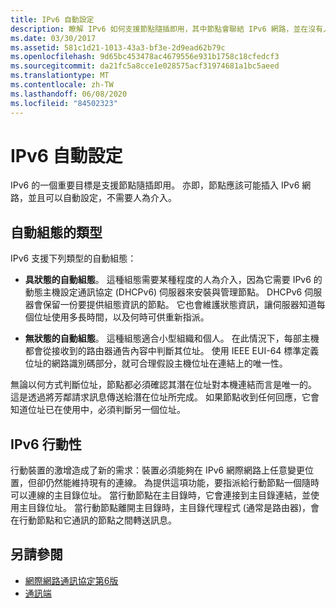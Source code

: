 ```yaml
---
title: IPv6 自動設定
description: 瞭解 IPv6 如何支援節點隨插即用，其中節點會聯結 IPv6 網路，並在沒有人為介入的情況下進行設定。
ms.date: 03/30/2017
ms.assetid: 581c1d21-1013-43a3-bf3e-2d9ead62b79c
ms.openlocfilehash: 9d65bc453478ac4679556e931b1758c18cfedcf3
ms.sourcegitcommit: da21fc5a8cce1e028575acf31974681a1bc5aeed
ms.translationtype: MT
ms.contentlocale: zh-TW
ms.lasthandoff: 06/08/2020
ms.locfileid: "84502323"
---
```

# <a name="ipv6-auto-configuration"></a>IPv6 自動設定
IPv6 的一個重要目標是支援節點隨插即用。 亦即，節點應該可能插入 IPv6 網路，並且可以自動設定，不需要人為介入。  
  
## <a name="type-of-auto-configuration"></a>自動組態的類型  
 IPv6 支援下列類型的自動組態：  
  
- **具狀態的自動組態**。 這種組態需要某種程度的人為介入，因為它需要 IPv6 的動態主機設定通訊協定 (DHCPv6) 伺服器來安裝與管理節點。 DHCPv6 伺服器會保留一份要提供組態資訊的節點。 它也會維護狀態資訊，讓伺服器知道每個位址使用多長時間，以及何時可供重新指派。  
  
- **無狀態的自動組態**。 這種組態適合小型組織和個人。 在此情況下，每部主機都會從接收到的路由器通告內容中判斷其位址。 使用 IEEE EUI-64 標準定義位址的網路識別碼部分，就可合理假設主機位址在連結上的唯一性。  
  
 無論以何方式判斷位址，節點都必須確認其潛在位址對本機連結而言是唯一的。 這是透過將芳鄰請求訊息傳送給潛在位址所完成。 如果節點收到任何回應，它會知道位址已在使用中，必須判斷另一個位址。  
  
## <a name="ipv6-mobility"></a>IPv6 行動性  
 行動裝置的激增造成了新的需求：裝置必須能夠在 IPv6 網際網路上任意變更位置，但卻仍然能維持現有的連線。 為提供這項功能，要指派給行動節點一個隨時可以連線的主目錄位址。 當行動節點在主目錄時，它會連接到主目錄連結，並使用主目錄位址。 當行動節點離開主目錄時，主目錄代理程式 (通常是路由器)，會在行動節點和它通訊的節點之間轉送訊息。  
  
## <a name="see-also"></a>另請參閱

- [網際網路通訊協定第6版](internet-protocol-version-6.md)
- [通訊端](sockets.md)
